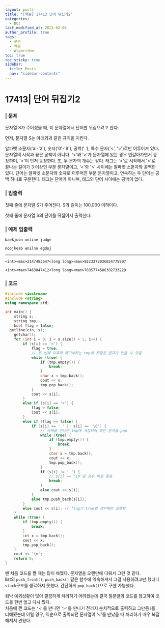 ```yaml
---
layout: posts
title: "[백준] 17413 단어 뒤집기2"
categories:
  - BOJ
last_modified_at: 2021-02-06
author_profile: true
tags:
  - 구현
  - 백준
  - Algorithm
toc: true
toc_sticky: true
sidebar:
  title: Posts
  nav: "sidebar-contents"
---
```

# 17413| 단어 뒤집기2


### | 문제
문자열 S가 주어졌을 때, 이 문자열에서 단어만 뒤집으려고 한다.

먼저, 문자열 S는 아래와과 같은 규칙을 지킨다.

알파벳 소문자('a'-'z'), 숫자('0'-'9'), 공백(' '), 특수 문자('<', '>')로만 이루어져 있다.
문자열의 시작과 끝은 공백이 아니다.
'<'와 '>'가 문자열에 있는 경우 번갈아가면서 등장하며, '<'이 먼저 등장한다. 또, 두 문자의 개수는 같다.
태그는 '<'로 시작해서 '>'로 끝나는 길이가 3 이상인 부분 문자열이고, '<'와 '>' 사이에는 알파벳 소문자와 공백만 있다. 단어는 알파벳 소문자와 숫자로 이루어진 부분 문자열이고, 연속하는 두 단어는 공백 하나로 구분한다. 태그는 단어가 아니며, 태그와 단어 사이에는 공백이 없다.

### | 입출력
첫째 줄에 문자열 S가 주어진다. S의 길이는 100,000 이하이다.

첫째 줄에 문자열 S의 단어를 뒤집어서 출력한다.

### | 예제 입출력
```
baekjoon online judge
```

```
noojkeab enilno egduj
```
-----
```
<int><max>2147483647<long long><max>9223372036854775807
```

```
<int><max>7463847412<long long><max>7085774586302733229
```

### | 코드
```c++
#include <iostream>
#include <string>
using namespace std;

int main() {
	string s;
	string tmp;
	bool flag = false;
  getline(cin, s);
	getchar();
	for (int i = 0; i < s.size() + 1; i++) {
		if (s[i] == '<') {
			flag = true;
			// 두 번째 이후의 태그부터는 tmp에 저장된 문자가 있을 수 있음
			while (true) {
				if (tmp.empty()) {
					break;
				}
				char x = tmp.back();
				cout << x;
				tmp.pop_back();
			}
			cout << s[i];
		}
		else if (s[i] == '>') {
			flag = false;
			cout << s[i];
		}
		else if (flag == false) {
			if (s[i] == ' ' || s[i] == '\0') {
				// 공백을 만나면 tmp에 저장되어 있던 문자들 pop
				while (true) {
					if (tmp.empty()) {
						break;
					}
					char x = tmp.back();
					cout << x;
					tmp.pop_back();
				}
				if (s[i] != ' ') {
					// s[i] == '\0'일 경우 바로 종료
					break;
				}
				else cout << s[i];
			}
			else tmp.push_back(s[i]);
		}
		else cout << s[i]; // flag가 true일 경우에만 실행됨
	}
	while (true) {
		if (tmp.empty()) {
			break;
		}
		int x = tmp.back();
		cout << x;
		tmp.pop_back();
	}
	cout << '\n';
	return 0;
}
```

맨 처음 코드를 짤 때는 많이 해맸다. 문자열을 오랜만에 다뤄서 그런 것 같다. <br>
list의 ```push_front()```, ```push_back()``` 같은 함수에 익숙해져서 그걸 사용하려고만 했더니 ```stack```구조를 생각하지 못했다. 간단하게 ```pop_back()```으로 구현 가능했다.

워낙 예외상황이 많아 깔끔하게 처리하기 어려웠는데 결국 질문글의 코드를 참고하여 코드를 한번 엎고 다시 짰다. <br>
처음에 짠 코드는 ```'<'```를 만나면 ```'>'```를 만나기 전까지 순차적으로 출력하고 그만큼 i를 더해줬는데 이럴 경우, 역순으로 출력되던 문자열이 '<'를 만났을 때 처리하기 매우 복잡해져서 관뒀다.
